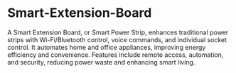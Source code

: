 # Smart-Extension-Board
A Smart Extension Board, or Smart Power Strip, enhances traditional power strips with Wi-Fi/Bluetooth control, voice commands, and individual socket control. It automates home and office appliances, improving energy efficiency and convenience. Features include remote access, automation, and security, reducing power waste and enhancing smart living.
